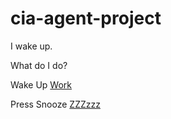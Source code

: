 # cia-agent-project

I wake up. 

What do I do?

Wake Up [Work](you-decide-to-go-to-work.md)

Press Snooze [ZZZzzz](snooze.md)

